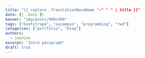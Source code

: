 ```yaml
---
title: "{{ replace .TranslationBaseName "-" " " | title }}"
date: {{ .Date }} 
banner: "img/posts/900x500"
tags: ["bootstrap4", "oucampus", "programming", "rwd"]
categories: ["portfolio", "blog"]
authors:
  - jeanine
excerpt: "Intro paragraph" 
draft: true
---
```


